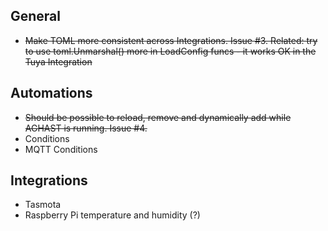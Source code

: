 ## General
 * ~~Make TOML more consistent across Integrations. Issue #3. Related: try to use 
toml.Unmarshal() more in LoadConfig funcs - it works OK in the Tuya Integration~~

## Automations
 * ~~Should be possible to reload, remove and dynamically add while AGHAST is running. Issue #4.~~
 * Conditions
 * MQTT Conditions

## Integrations
 * Tasmota
 * Raspberry Pi temperature and humidity (?)
  


